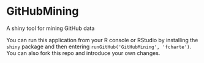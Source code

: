 # GitHubMining

A shiny tool for mining GitHub data

You can run this application from your R console or RStudio by installing the `shiny` package and then entering `runGitHub('GitHubMining', 'fcharte')`. You can also fork this repo and introduce your own changes.
